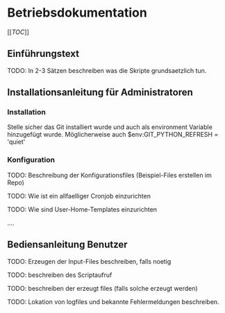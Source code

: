 # Betriebsdokumentation

[[_TOC_]]

## Einführungstext

TODO: In 2-3 Sätzen beschreiben was die Skripte grundsaetzlich tun.

## Installationsanleitung für Administratoren

### Installation

Stelle sicher das Git installiert wurde und auch als environment Variable hinzugefügt wurde.
Möglicherweise auch $env:GIT_PYTHON_REFRESH = 'quiet'

### Konfiguration

TODO: Beschreibung der Konfigurationsfiles (Beispiel-Files erstellen im Repo)

TODO: Wie ist ein allfaelliger Cronjob einzurichten

TODO: Wie sind User-Home-Templates einzurichten

....

## Bediensanleitung Benutzer

TODO: Erzeugen der Input-Files beschreiben, falls noetig

TODO: beschreiben des Scriptaufruf

TODO: beschreiben der erzeugt files (falls solche erzeugt werden)

TODO: Lokation von logfiles und bekannte Fehlermeldungen beschreiben.
